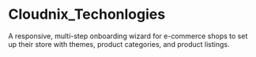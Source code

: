 # Cloudnix_Techonlogies
A responsive, multi-step onboarding wizard for e-commerce shops to set up their store with themes, product categories, and product listings.
